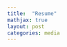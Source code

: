 ```yaml
---
title:  "Resume"
mathjax: true
layout: post
categories: media
---
```


<object data="../assets/manlinzhang.pdf" width="800" height="1000" type='application/pdf'></object>
